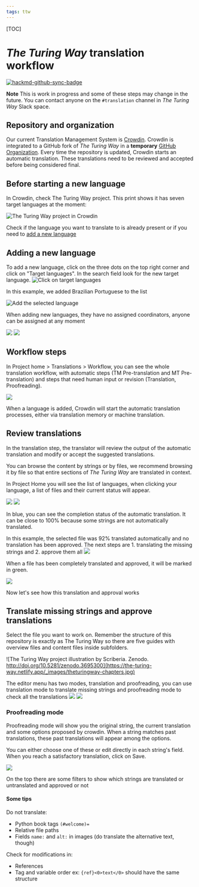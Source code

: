 ```yaml
---
tags: ttw
---
```


[TOC]

# *The Turing Way* translation workflow

[![hackmd-github-sync-badge](https://hackmd.io/_qLIaz9aRcCBUMmvc5Drdg/badge)](https://hackmd.io/_qLIaz9aRcCBUMmvc5Drdg)


**Note** This is work in progress and some of these steps may change in the future. You can contact anyone on the `#translation` channel in *The Turing Way*  Slack space.

## Repository and organization

Our current Translation Management System is [Crowdin](https://turingway.crowdin.com/). 
Crowdin is integrated to a GitHub fork of *The Turing Way* in a **temporary** [GitHub  Organization](https://github.com/TWTranslation/the-turing-way).
Every time the repository is updated, Crowdin starts an automatic translation.
These translations need to be reviewed and accepted before being considered final.

## Before starting a new language 

In Crowdin, check The Turing Way project. This print shows it has seven target languages at the moment: 

![The Turing Way project in Crowdin](https://i.imgur.com/ebepaIw.png)

Check if the language you want to translate to is already present or if you need to [add a new language](adding-a-new-language)


## Adding a new language

To add a new language, click on the three dots on the top right corner and click on "Target languages". In the search field look for the new target language.
![Click on target languages](https://i.imgur.com/zXipQy5.png)

In this example, we added Brazilian Portuguese to the list

![Add the selected language](https://i.imgur.com/Q55H0HG.png)

When adding new languages, they have no assigned coordinators, anyone can be assigned at any moment

![](https://i.imgur.com/RSKjj6j.png)
![](https://i.imgur.com/N5vtA5C.png)

## Workflow steps 
In Project home > Translations > Workflow, you can see the whole translation workflow, with automatic steps (TM Pre-translation and MT Pre-translation) and steps that need human input or revision (Translation, Proofreading). 


![](https://i.imgur.com/GC7rUWy.png)



When a language is added, Crowdin will start the automatic translation processes, either via translation memory or machine translation.

## Review translations

In the translation step, the translator will review the output of the automatic translation and modify or accept the suggested translations.

You can browse the content by strings or by files, we recommend browsing it by file so that entire sections of *The Turing Way* are translated in context.

In Project Home you will see the list of languages, when clicking your language, a list of files and their current status will appear.

![](https://i.imgur.com/upKET1k.png)
![](https://i.imgur.com/kdmd657.png)

In blue, you can see the completion status of the automatic translation. 
It can be close to 100% because some strings are not automatically translated. 

In this example, the selected file was 92% translated automatically and no translation has been approved.
The next steps are 1. translating the missing strings and 2. approve them all
![](https://i.imgur.com/pDoj66r.png)

When a file has been completely translated and approved, it will be marked in green. 


![](https://i.imgur.com/fRj4Yn3.png)



Now let's see how this translation and approval works

## Translate missing strings and approve translations

Select the file you want to work on. 
Remember the structure of this repository is exactly as The Turing Way so there are five guides with overview files and content files inside subfolders.

![The Turing Way project illustration by Scriberia. Zenodo. http://doi.org/10.5281/zenodo.3695300](https://the-turing-way.netlify.app/_images/theturingway-chapters.jpg)

The editor menu has two modes, translation and proofreading, you can use translation mode to translate missing strings and proofreading mode to check all the translations
![](https://i.imgur.com/yQcxszA.png)
![](https://i.imgur.com/HNt5SfE.png)

### Proofreading mode
Proofreading mode will show you the original string, the current translation and some options proposed by crowdin.
When a string matches past translations, these past translations will appear among the options.

You can either choose one of these or edit directly in each string's field.
When you reach a satisfactory translation, click on Save.

![](https://i.imgur.com/drLjzTC.png)

On the top there are some filters to show which strings are translated or untranslated and approved or not 

#### Some tips

Do not translate: 
- Python book tags `(#welcome)=`
- Relative file paths
- Fields `name:` and `alt:` in images (do translate the alternative text, though)

Check for modifications in:
- References 
- Tag and variable order ex: `{ref}<0>text</0>` should have the same structure